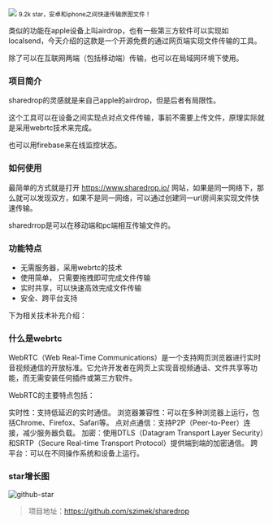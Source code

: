 <img src="/assets/image/240721-sharedrop.png">
<small>9.2k star，安卓和iphone之间快速传输原图文件！</small>

类似的功能在apple设备上叫airdrop，也有一些第三方软件可以实现如localsend，今天介绍的这款是一个开源免费的通过网页端实现文件传输的工具。

除了可以在互联网两端（包括移动端）传输，也可以在局域网环境下使用。

### 项目简介

sharedrop的灵感就是来自己apple的airdrop，但是后者有局限性。

这个工具可以在设备之间实现点对点文件传输，事前不需要上传文件，原理实际就是采用webrtc技术来完成。

也可以用firebase来在线监控状态。

### 如何使用

最简单的方式就是打开 https://www.sharedrop.io/ 网站，如果是同一网络下，那么就可以发现双方，如果不是同一网络，可以通过创建同一url房间来实现文件快速传输。

sharedrrop是可以在移动端和pc端相互传输文件的。


### 功能特点

- 无需服务器，采用webrtc的技术
- 使用简单， 只需要拖拽即可完成文件传输
- 实时共享，可以快速高效完成文件传输
- 安全、跨平台支持

下为相关技术补充介绍：

### 什么是webrtc

WebRTC（Web Real-Time Communications）是一个支持网页浏览器进行实时音视频通信的开放标准。它允许开发者在网页上实现音视频通话、文件共享等功能，而无需安装任何插件或第三方软件。

WebRTC的主要特点包括：

实时性：支持低延迟的实时通信。
浏览器兼容性：可以在多种浏览器上运行，包括Chrome、Firefox、Safari等。
点对点通信：支持P2P（Peer-to-Peer）连接，减少服务器负载。
加密：使用DTLS（Datagram Transport Layer Security）和SRTP（Secure Real-time Transport Protocol）提供端到端的加密通信。
跨平台：可以在不同操作系统和设备上运行。

### star增长图

 ![github-star](/assets/image/240721-sharedrop.png)

 >项目地址：https://github.com/szimek/sharedrop